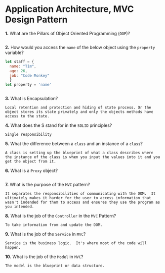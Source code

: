 # Application Architecture, MVC Design Pattern

**1.** What are the Pillars of Object Oriented Programming (`OOP`)?
<!-- enter you answer in the space below -->
```

```
**2.** How would you access the `name` of the below object using the `property` variable?
```js
let staff = {
  name: "Tim",
  age: 26,
  job: "Code Monkey"
  }
let property = 'name'
```
<!-- enter you answer in the space below -->
```

```
**3.** What is Encapsulation?
<!-- enter you answer in the space below -->
```
Local retention and protection and hiding of state process. Or the object stores its state privately and only the objects methods have access to the state.
```
**4.** What does the S stand for in the `SOLID` principles?
<!-- enter you answer in the space below -->
```
Single responsibility
```
**5.** What the difference between a `class` and an instance of a `class`?
<!-- enter you answer in the space below -->
```
A class is setting up the blueprint of what a class describes where the instance of the class is when you input the values into it and you get the object from it.
```
**6.** What is a `Proxy` object?
<!-- enter you answer in the space below -->
```

```

**7.** What is the purpose of the `MVC` pattern?
<!-- enter you answer in the space below -->
```
It separates the responsibilities of communicating with the DOM.  It ultimately makes it harder for the user to access information that wasn't indended for them to access and ensures they use the program as you intended.
```
**8.** What is the job of the `Controller` in the `MVC` Pattern?
<!-- enter you answer in the space below -->
```
To take information from and update the DOM.
```

**9.** What is the job of the `Service` in `MVC`?
<!-- enter you answer in the space below -->
```
Service is the business logic.  It's where most of the code will happen.
```
**10.** What is the job of the `Model` in `MVC`?
<!-- enter you answer in the space below -->
```
The model is the blueprint or data structure.
```

